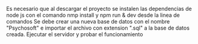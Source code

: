 Es necesario que al descargar el proyecto se instalen las dependencias de node js con el comando nmp install y npm run & dev desde la linea de comandos
Se debe crear una nueva base de datos con el nombre "Psychosoft" e importar el archivo con extension ".sql" a la base de datos creada.
Ejecutar el servidor y probar el funcionamiento
